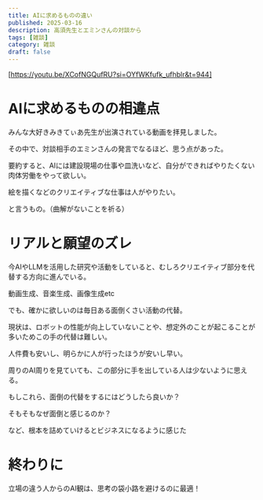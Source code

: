 ```yaml
---
title: AIに求めるものの違い
published: 2025-03-16
description: 高須先生とエミンさんの対談から
tags: [雑談]
category: 雑談
draft: false
---
```

[https://youtu.be/XCofNGQufRU?si=OYfWKfufk_ufhblr&t=944]


# AIに求めるものの相違点

みんな大好きみきてぃあ先生が出演されている動画を拝見しました。

その中で、対談相手のエミンさんの発言でなるほど、思う点があった。

要約すると、AIには建設現場の仕事や皿洗いなど、自分ができればやりたくない肉体労働をやって欲しい。

絵を描くなどのクリエイティブな仕事は人がやりたい。

と言うもの。（曲解がないことを祈る）

# リアルと願望のズレ

今AIやLLMを活用した研究や活動をしていると、むしろクリエイティブ部分を代替する方向に進んでいる。

動画生成、音楽生成、画像生成etc

でも、確かに欲しいのは毎日ある面倒くさい活動の代替。

現状は、ロボットの性能が向上していないことや、想定外のことが起こることが多いためこの手の代替は難しい。

人件費も安いし、明らかに人が行ったほうが安いし早い。

周りのAI周りを見ていても、この部分に手を出している人は少ないように思える。

もしこれら、面倒の代替をするにはどうしたら良いか？

そもそもなぜ面倒と感じるのか？

など、根本を詰めていけるとビジネスになるように感じた

# 終わりに

立場の違う人からのAI観は、思考の袋小路を避けるのに最適！
